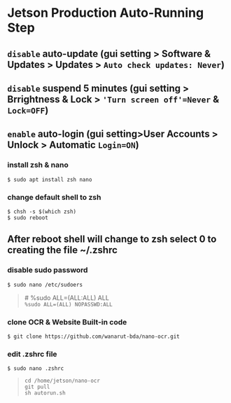 # Jetson Production Auto-Running Step
## `disable` auto-update (gui setting > Software & Updates > Updates > `Auto check updates: Never`)
## `disable` suspend 5 minutes (gui setting > Brrightness & Lock > `'Turn screen off'=Never` & `Lock=OFF`)
## `enable` auto-login (gui setting>User Accounts > Unlock > Automatic `Login=ON`)
### install zsh & nano
`$ sudo apt install zsh nano`
### change default shell to zsh
`$ chsh -s $(which zsh)` <br>
`$ sudo reboot` <br>
## After reboot shell will change to zsh select 0 to creating the file ~/.zshrc
### disable sudo password
`$ sudo nano /etc/sudoers` <br>
>\# %sudo  ALL=(ALL:ALL) ALL <br>
`%sudo ALL=(ALL) NOPASSWD:ALL`
### clone OCR & Website Built-in code
`$ git clone https://github.com/wanarut-bda/nano-ocr.git`
### edit .zshrc file
`$ sudo nano .zshrc`
>`cd /home/jetson/nano-ocr` <br>
`git pull` <br>
`sh autorun.sh`